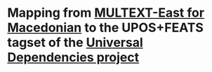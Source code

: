 # Mapping from [MULTEXT-East for Macedonian](http://nl.ijs.si/ME/V6/msd/html/msd-mk.html) to the UPOS+FEATS tagset of the [Universal Dependencies project](https://universaldependencies.org)
